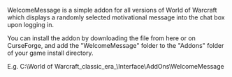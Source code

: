 WelcomeMessage is a simple addon for all versions of World of Warcraft which displays a randomly selected motivational message into the chat box upon logging in. 

You can install the addon by downloading the file from here or on CurseForge, and add the "WelcomeMessage" folder to the "Addons" folder of your game install directory. 

E.g. C:\World of Warcraft\_classic_era_\Interface\AddOns\WelcomeMessage
